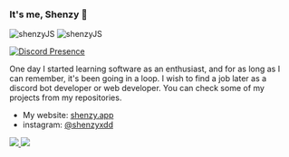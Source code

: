 ### It's me, Shenzy 👋

<img src="https://komarev.com/ghpvc/?username=shenzyJS=Ziyaretçi%20Sayısı&color=37fa3f" alt="shenzyJS" />
<img src="https://komarev.com/ghpvc/?username=shenzyJS=Profile%20Viewers&color=37fa3f" alt="shenzyJS" />

[![Discord Presence](https://lanyard-profile-readme.vercel.app/api/871802164186611783?theme=light&bg=1c1c1c&animated=false&hideDiscrim=false&borderRadius=30px)](https://discord.com/users/871802164186611783)

One day I started learning software as an enthusiast, and for as long as I can remember, it's been going in a loop. I wish to find a job later as a discord bot developer or web developer. You can check some of my projects from my repositories.
- My website: [shenzy.app](https://shenzy.app)
- instagram: [@shenzyxdd](https://instagram.com/shenzyxdd)
<a href="https://github.com/shenzy">
  <img src="https://github-readme-stats.vercel.app/api?username=shenzyJS&count_private=true&hide_border=true&show_icons=true&include_all_commits=true&bg_color=0d1117&title_color=df761c&text_color=FFFFFF&icon_color=df761c">
<img src="https://github-readme-stats.vercel.app/api/top-langs/?username=shenzyJS&layout=compact&theme=nord&hide_border=true&bg_color=0d1117&border_radius=6&title_color=df761c">
</a>